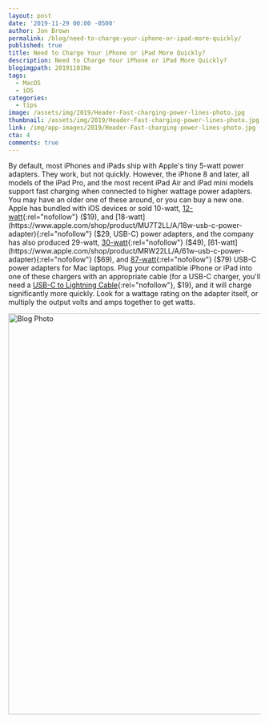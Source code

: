 ```yaml
---
layout: post
date: '2019-11-29 00:00 -0500'
author: Jon Brown
permalink: /blog/need-to-charge-your-iphone-or-ipad-more-quickly/
published: true
title: Need to Charge Your iPhone or iPad More Quickly?
description: Need to Charge Your iPhone or iPad More Quickly?
blogimgpath: 20191101Ne
tags:
  - MacOS
  - iOS
categories:
  - tips
image: /assets/img/2019/Header-Fast-charging-power-lines-photo.jpg
thumbnail: /assets/img/2019/Header-Fast-charging-power-lines-photo.jpg
link: /img/app-images/2019/Header-Fast-charging-power-lines-photo.jpg
cta: 4
comments: true
---
```

By default, most iPhones and iPads ship with Apple's tiny 5-watt power
adapters. They work, but not quickly. However, the iPhone 8 and later,
all models of the iPad Pro, and the most recent iPad Air and iPad mini
models support fast charging when connected to higher wattage power
adapters. You may have an older one of these around, or you can buy a
new one. Apple has bundled with iOS devices or sold 10-watt,
[12-watt](https://www.apple.com/shop/product/MD836LL/A/apple-12w-usb-power-adapter){:rel="nofollow"}
($19), and
[18-watt](https://www.apple.com/shop/product/MU7T2LL/A/18w-usb-c-power-adapter){:rel="nofollow"}
($29, USB-C) power adapters, and the company has also produced 29-watt,
[30-watt](https://www.apple.com/shop/product/MR2A2LL/A/30w-usb-c-power-adapter){:rel="nofollow"}
($49),
[61-watt](https://www.apple.com/shop/product/MRW22LL/A/61w-usb-c-power-adapter){:rel="nofollow"}
($69), and
[87-watt](https://www.apple.com/shop/product/MNF82LL/A/87w-usb-c-power-adapter){:rel="nofollow"}
($79) USB-C power adapters for Mac laptops. Plug your compatible iPhone
or iPad into one of these chargers with an appropriate cable (for a
USB-C charger, you'll need a [USB-C to Lightning
Cable](https://www.apple.com/shop/product/MQGJ2AM/A/usb-c-to-lightning-cable-1-m){:rel="nofollow"},
$19), and it will charge significantly more quickly. Look for a wattage
rating on the adapter itself, or multiply the output volts and amps
together to get watts.

<img alt="Blog Photo" src="{{ site.site_cdn }}/assets/img/blog/2019/20191101Ne/Fast-chargers.jpg" class="img-fluid rounded m-2" width="800" />
